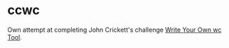 # ccwc

Own attempt at completing John Crickett's challenge [Write Your Own wc Tool](https://codingchallenges.fyi/challenges/challenge-wc).
